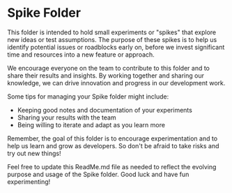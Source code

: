 # Spike Folder

This folder is intended to hold small experiments or "spikes" that explore new ideas or test assumptions.
The purpose of these spikes is to help us identify potential issues or roadblocks early on,
before we invest significant time and resources into a new feature or approach.

We encourage everyone on the team to contribute to this folder and to share their results and insights.
By working together and sharing our knowledge, we can drive innovation and progress in our development work.

Some tips for managing your Spike folder might include:

- Keeping good notes and documentation of your experiments
- Sharing your results with the team
- Being willing to iterate and adapt as you learn more

Remember, the goal of this folder is to encourage experimentation and to help us learn and grow as developers.
So don't be afraid to take risks and try out new things!

Feel free to update this ReadMe.md file as needed to reflect the evolving purpose and usage of the Spike folder. Good luck and have fun experimenting!
